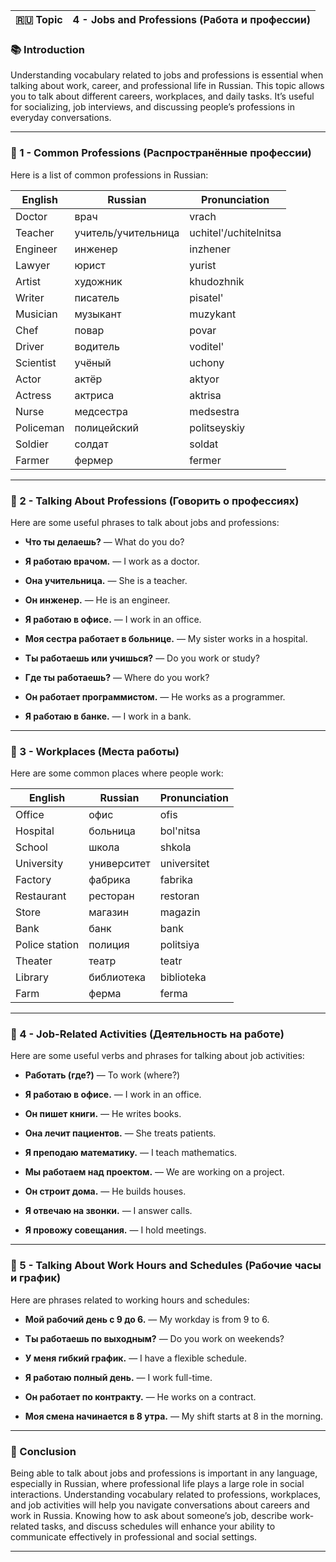 
|🇷🇺 Topic|4 - Jobs and Professions (Работа и профессии)|
|---|---|

### 📚 Introduction

Understanding vocabulary related to jobs and professions is essential when talking about work, career, and professional life in Russian. This topic allows you to talk about different careers, workplaces, and daily tasks. It’s useful for socializing, job interviews, and discussing people’s professions in everyday conversations.

---

### 🔑 1 - Common Professions (Распространённые профессии)

Here is a list of common professions in Russian:

|English|Russian|Pronunciation|
|---|---|---|
|Doctor|врач|vrach|
|Teacher|учитель/учительница|uchitel'/uchitelnitsa|
|Engineer|инженер|inzhener|
|Lawyer|юрист|yurist|
|Artist|художник|khudozhnik|
|Writer|писатель|pisatel'|
|Musician|музыкант|muzykant|
|Chef|повар|povar|
|Driver|водитель|voditel'|
|Scientist|учёный|uchony|
|Actor|актёр|aktyor|
|Actress|актриса|aktrisa|
|Nurse|медсестра|medsestra|
|Policeman|полицейский|politseyskiy|
|Soldier|солдат|soldat|
|Farmer|фермер|fermer|

---

### 🧪 2 - Talking About Professions (Говорить о профессиях)

Here are some useful phrases to talk about jobs and professions:

- **Что ты делаешь?** — What do you do?
    
- **Я работаю врачом.** — I work as a doctor.
    
- **Она учительница.** — She is a teacher.
    
- **Он инженер.** — He is an engineer.
    
- **Я работаю в офисе.** — I work in an office.
    
- **Моя сестра работает в больнице.** — My sister works in a hospital.
    
- **Ты работаешь или учишься?** — Do you work or study?
    
- **Где ты работаешь?** — Where do you work?
    
- **Он работает программистом.** — He works as a programmer.
    
- **Я работаю в банке.** — I work in a bank.
    

---

### 🧠 3 - Workplaces (Места работы)

Here are some common places where people work:

|English|Russian|Pronunciation|
|---|---|---|
|Office|офис|ofis|
|Hospital|больница|bol'nitsa|
|School|школа|shkola|
|University|университет|universitet|
|Factory|фабрика|fabrika|
|Restaurant|ресторан|restoran|
|Store|магазин|magazin|
|Bank|банк|bank|
|Police station|полиция|politsiya|
|Theater|театр|teatr|
|Library|библиотека|biblioteka|
|Farm|ферма|ferma|

---

### 🧪 4 - Job-Related Activities (Деятельность на работе)

Here are some useful verbs and phrases for talking about job activities:

- **Работать (где?)** — To work (where?)
    
- **Я работаю в офисе.** — I work in an office.
    
- **Он пишет книги.** — He writes books.
    
- **Она лечит пациентов.** — She treats patients.
    
- **Я преподаю математику.** — I teach mathematics.
    
- **Мы работаем над проектом.** — We are working on a project.
    
- **Он строит дома.** — He builds houses.
    
- **Я отвечаю на звонки.** — I answer calls.
    
- **Я провожу совещания.** — I hold meetings.
    

---

### 🧠 5 - Talking About Work Hours and Schedules (Рабочие часы и график)

Here are phrases related to working hours and schedules:

- **Мой рабочий день с 9 до 6.** — My workday is from 9 to 6.
    
- **Ты работаешь по выходным?** — Do you work on weekends?
    
- **У меня гибкий график.** — I have a flexible schedule.
    
- **Я работаю полный день.** — I work full-time.
    
- **Он работает по контракту.** — He works on a contract.
    
- **Моя смена начинается в 8 утра.** — My shift starts at 8 in the morning.
    

---

### 🎯 Conclusion

Being able to talk about jobs and professions is important in any language, especially in Russian, where professional life plays a large role in social interactions. Understanding vocabulary related to professions, workplaces, and job activities will help you navigate conversations about careers and work in Russia. Knowing how to ask about someone’s job, describe work-related tasks, and discuss schedules will enhance your ability to communicate effectively in professional and social settings.

---
